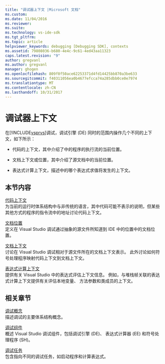 ```yaml
---
title: "调试器上下文 |Microsoft 文档"
ms.custom: 
ms.date: 11/04/2016
ms.reviewer: 
ms.suite: 
ms.technology: vs-ide-sdk
ms.tgt_pltfrm: 
ms.topic: article
helpviewer_keywords: debugging [Debugging SDK], contexts
ms.assetid: 79808036-b680-4e4c-9c61-4ed43aa11323
caps.latest.revision: "9"
author: gregvanl
ms.author: gregvanl
manager: ghogen
ms.openlocfilehash: 809f0f50ace62253371d4fd14425bb870a3be633
ms.sourcegitcommit: f40311056ea0b4677efcca74a285dbb0ce0e7974
ms.translationtype: MT
ms.contentlocale: zh-CN
ms.lasthandoff: 10/31/2017
---
```

# <a name="debugger-contexts"></a>调试器上下文
在[!INCLUDE[vsprvs](../../code-quality/includes/vsprvs_md.md)]调试，调试引擎 (DE) 同时的范围内操作几个不同的上下文，如下所示：  
  
-   代码的上下文，其中介绍了中的程序的执行流的当前位置。  
  
-   文档上下文或位置，其中介绍了源文档中的当前位置。  
  
-   表达式计算上下文，描述中的哪个表达式求值将发生的上下文。  
  
## <a name="in-this-section"></a>本节内容  
 [代码上下文](../../extensibility/debugger/code-context.md)  
 为当前的运行时体系结构中与非传统的语言，其中代码可能不表示的说明，但某些其他方式的程序的指令流中的地址讨论代码上下文。  
  
 [文档位置](../../extensibility/debugger/document-position.md)  
 定义在 Visual Studio 调试通过抽象的源文件所知道到 IDE 中的位置中的文档位置。  
  
 [文档上下文](../../extensibility/debugger/document-context.md)  
 讨论在 Visual Studio 调试相对于源文件所在的文档上下文表示。 此外讨论如何符号处理程序映射代码上下文到文档上下文。  
  
 [表达式计算上下文](../../extensibility/debugger/expression-evaluation-context.md)  
 提供有关 Visual Studio 中的表达式评估上下文信息。 例如，与堆栈帧关联的表达式计算上下文提供有关评估本地变量、 方法参数和类成员的上下文。  
  
## <a name="related-sections"></a>相关章节  
 [调试概念](../../extensibility/debugger/debugger-concepts.md)  
 描述调试的主要体系结构概念。  
  
 [调试组件](../../extensibility/debugger/debugger-components.md)  
 概述 Visual Studio 调试组件，包括调试引擎 (DE)、 表达式计算器 (EE) 和符号处理程序 (SH)。  
  
 [调试任务](../../extensibility/debugger/debugging-tasks.md)  
 包含指向不同的调试任务，如启动程序和计算表达式。